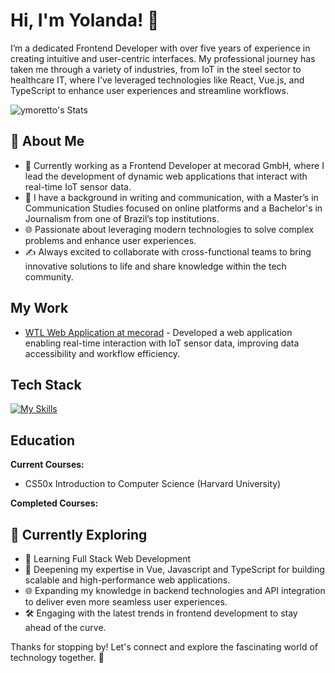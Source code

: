 # Hi, I'm Yolanda! 👋

I’m a dedicated Frontend Developer with over five years of experience in creating intuitive and user-centric interfaces. My professional journey has taken me through a variety of industries, from IoT in the steel sector to healthcare IT, where I’ve leveraged technologies like React, Vue.js, and TypeScript to enhance user experiences and streamline workflows.

![ymoretto's Stats](https://github-readme-stats.vercel.app/api?username=ymoretto&theme=vue-dark&show_icons=true&hide_border=true&count_private=true)

## 🚀 About Me

- 🔭 Currently working as a Frontend Developer at mecorad GmbH, where I lead the development of dynamic web applications that interact with real-time IoT sensor data.
- 📝 I have a background in writing and communication, with a Master’s in Communication Studies focused on online platforms and a Bachelor's in Journalism from one of Brazil’s top institutions.
- 🌐 Passionate about leveraging modern technologies to solve complex problems and enhance user experiences.
- ✍️ Always excited to collaborate with cross-functional teams to bring innovative solutions to life and share knowledge within the tech community.

## My Work
- [WTL Web Application at mecorad](https://mecorad.com/wtl-series/) - Developed a web application enabling real-time interaction with IoT sensor data, improving data accessibility and workflow efficiency.

## Tech Stack
[![My Skills](https://skillicons.dev/icons?i=js,cypress,d3,docker,electron,express,git,github,laravel,nodejs,php,pinia,postman,react,ts,vitest,vue,html,css,bootstrap)](https://skillicons.dev)

## Education

**Current Courses:**

- CS50x Introduction to Computer Science (Harvard University)

**Completed Courses:**

## 🌱 Currently Exploring

- 🚀 Learning Full Stack Web Development
- 🔭 Deepening my expertise in Vue, Javascript and TypeScript for building scalable and high-performance web applications.
- 🌐 Expanding my knowledge in backend technologies and API integration to deliver even more seamless user experiences.
- 🛠️ Engaging with the latest trends in frontend development to stay ahead of the curve.

Thanks for stopping by! Let's connect and explore the fascinating world of technology together. 🚀



<!--

Here are some ideas to get you started:

- 🔭 I’m currently working on ...
- 🌱 I’m currently learning ...
- 👯 I’m looking to collaborate on ...
- 🤔 I’m looking for help with ...
- 💬 Ask me about ...
- 📫 How to reach me: ...
- 😄 Pronouns: ...
- ⚡ Fun fact: ...

 ## 🏆 Achievements

- 🌟 Completed Hacktoberfest 2023 - Contributed to open source projects and celebrated the spirit of collaboration.

## 📬 Get in Touch

- Connect with me on [Twitter](https://twitter.com/introvertedbot)
- Read more of my articles on [theenthusiast.dev](https://theenthusiast.dev)
-->
